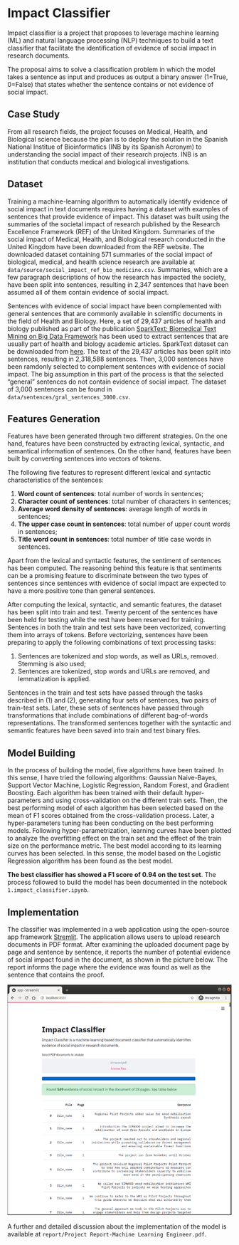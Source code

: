 # Impact Classifier

Impact classifier is a project that proposes to leverage machine learning (ML) and natural language processing (NLP) techniques to build a text classifier that facilitate the identification of evidence of social impact in research documents. 

The proposal aims to solve a classification problem in which the model takes a sentence as input and produces as output a binary answer (1=True, 0=False) that states whether the sentence contains or not evidence of social impact.


## Case Study

From all research fields, the project focuses on Medical, Health, and Biological science because the plan is to deploy the solution in the Spanish National Institue of Bioinformatics (INB by its Spanish Acronym) to understanding the social impact of their research projects. INB is an institution that conducts medical and biological investigations.

## Dataset

Training a machine-learning algorithm to automatically identify evidence of social impact in text documents requires having a dataset with examples of sentences that provide evidence of impact. This dataset was built using the summaries of the societal impact of research published by the Research Excellence Framework (REF) of the United Kingdom. Summaries of the social impact of Medical, Health, and Biological research conducted in the United Kingdom have been downloaded from the REF website.  The downloaded dataset containing 571 summaries of the social impact of biological, medical, and health science research are available at `data/source/social_impact_ref_bio_medicine.csv`. Summaries, which are a few paragraph descriptions of how the research has impacted the society, have been split into sentences, resulting in 2,347 sentences that have been assumed all of them contain evidence of social impact.

Sentences with evidence of social impact have been complemented with general sentences that are commonly available in scientific documents in the field of Health and Biology. Here, a set of 29,437 articles of health and biology published as part of the publication [SparkText: Biomedical Text Mining on Big Data Framework](https://www.researchgate.net/publication/308759738_SparkText_Biomedical_Text_Mining_on_Big_Data_Framework) has been used to extract sentences that are usually part of health and biology academic articles. SparkText dataset can be downloaded from [here](https://figshare.com/articles/New_draft_item/3796302). The text of the 29,437 articles has been split into sentences, resulting in 2,318,588 sentences. Then, 3,000 sentences have been ramdonly selected to complement sentences with evidence of social impact. The big assumption in this part of the process is that the selected “general” sentences do not contain evidence of social impact. The dataset of 3,000 sentences can be found in `data/sentences/gral_sentences_3000.csv`.

## Features Generation

Features have been generated through two different strategies. On the one hand, features have been constructed by extracting lexical, syntactic, and semantical information of sentences. On the other hand, features have been built by converting sentences into vectors of tokens.

The following five features to represent different lexical and syntactic characteristics of the sentences: 
1. **Word count of sentences**: total number of words in sentences;
2. **Character count of sentences**: total number of characters in sentences;
3. **Average word density of sentences**: average length of words in sentences;
4. **The upper case count in sentences**: total number of upper count words in sentences;
5. **Title word count in sentences**: total number of title case words in sentences.

Apart from the lexical and syntactic features, the sentiment of sentences has been computed. The reasoning behind this feature is that sentiments can be a promising feature to discriminate between the two types of sentences since sentences with evidence of social impact are expected to have a more positive tone than general sentences.

After computing the lexical, syntactic, and semantic features, the dataset has been split into train and test. Twenty percent of the sentences have been held for testing while the rest have been reserved for training. Sentences in both the train and test sets have been vectorized, converting them into arrays of tokens. Before vectorizing, sentences have been preparing to apply the following combinations of text processing tasks:
1. Sentences are tokenized and stop words, as well as URLs, removed. Stemming is also used;
2. Sentences are tokenized, stop words and URLs are removed, and lemmatization is applied.

Sentences in the train and test sets have passed through the tasks described in (1) and (2), generating four sets of sentences, two pairs of train-test sets. Later, these sets of sentences have passed through transformations that include combinations of different bag-of-words representations. The transformed sentences together with the syntactic and semantic features have been saved into train and test binary files.

## Model Building

In the process of building the model, five algorithms have been trained. In this sense, I have tried the following algorithms: Gaussian Naive-Bayes, Support Vector Machine, Logistic Regression, Random Forest, and Gradient Boosting. Each algorithm has been trained with their default hyper-parameters and using cross-validation on the different train sets. Then, the best performing model of each algorithm has been selected based on the mean of F1 scores obtained from the cross-validation process. Later, a hyper-parameters tuning has been conducting on the best performing models. Following hyper-parametrization, learning curves have been plotted to analyze the overfitting effect on the train set and the effect of the train size on the performance metric. The best model according to its learning curves has been selected. In this sense, the model based on the Logistic Regression algorithm has been found as the best model.

**The best classifier has showed a F1 score of 0.94 on the test set**. The process followed to build the model has been documented in the notebook `1.impact_classifier.ipynb`.

## Implementation

The classifier was implemented in a web application using the open-source app framework [Stremlit](https://www.streamlit.io/). The application allows users to upload research documents in PDF format. After examining the uploaded document page by page and sentence by sentence, it reports the number of potential evidence of social impact found in the document, as shown in the picture below. The report informs the page where the evidence was found as well as the sentence that contains the proof.

![Screeshot](figures/tool_screenshot2.png)


A further and detailed discussion about the implementation of the model is available at `report/Project Report-Machine Learning Engineer.pdf`.




